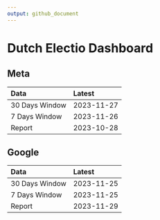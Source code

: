 ```yaml
---
output: github_document
---
```


# Dutch Electio Dashboard



## Meta


|Data           |Latest     |
|:--------------|:----------|
|30 Days Window |2023-11-27 |
|7 Days Window  |2023-11-26 |
|Report         |2023-10-28 |

## Google


|Data           |Latest     |
|:--------------|:----------|
|30 Days Window |2023-11-25 |
|7 Days Window  |2023-11-25 |
|Report         |2023-11-29 |
